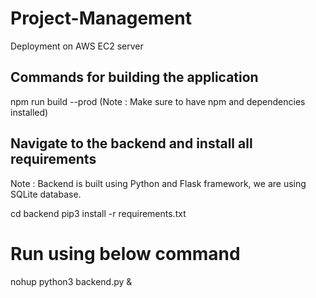# Project-Management

Deployment on AWS EC2 server

## Commands for building the application
npm run build --prod 
(Note : Make sure to have npm and dependencies installed)

## Navigate to the backend and install all requirements
Note : Backend is built using Python and Flask framework, we are using SQLite database.

cd backend
pip3 install -r requirements.txt

# Run using below command
nohup python3 backend.py &

